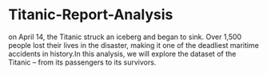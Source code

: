 # Titanic-Report-Analysis
on April 14, the Titanic struck an iceberg and began to sink. Over 1,500 people lost their lives in the disaster, making it one of the deadliest maritime accidents in history.In this analysis, we will explore the dataset of the Titanic – from its passengers to its survivors.
